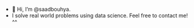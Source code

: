 - 👋 Hi, I’m @saadbouhya.
- I solve real world problems using data science. Feel free to contact me! ^^

<!---
saadbouhya/saadbouhya is a ✨ special ✨ repository because its `README.md` (this file) appears on your GitHub profile.
You can click the Preview link to take a look at your changes.
--->
